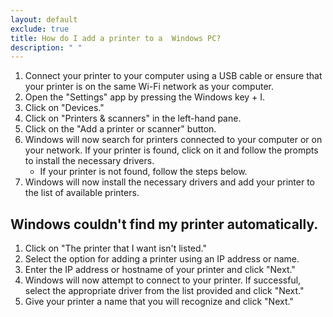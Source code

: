 ```yaml
---
layout: default
exclude: true
title: How do I add a printer to a  Windows PC?
description: " "
---
```


1. Connect your printer to your computer using a USB cable or ensure that your printer is on the same Wi-Fi network as your computer.
2. Open the "Settings" app by pressing the Windows key + I.
3. Click on "Devices."
4. Click on "Printers & scanners" in the left-hand pane.
5. Click on the "Add a printer or scanner" button.
6. Windows will now search for printers connected to your computer or on your network. If your printer is found, click on it and follow the prompts to install the necessary drivers.
    * If your printer is not found, follow the steps below.
7. Windows will now install the necessary drivers and add your printer to the list of available printers.


## Windows couldn't find my printer automatically.
1. Click on "The printer that I want isn't listed."
2. Select the option for adding a printer using an IP address or name.
3. Enter the IP address or hostname of your printer and click "Next."
4. Windows will now attempt to connect to your printer. If successful, select the appropriate driver from the list provided and click "Next."
5. Give your printer a name that you will recognize and click "Next."

